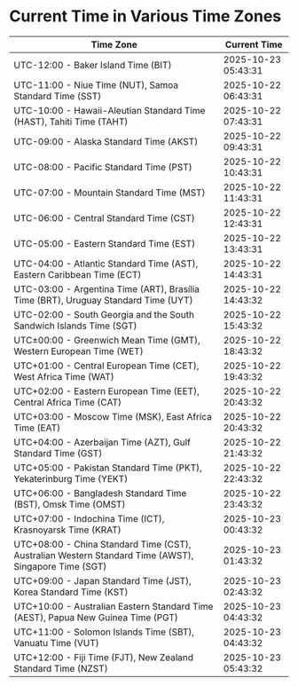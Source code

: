 # Current Time in Various Time Zones

| Time Zone | Current Time |
|-----------|--------------|
| UTC-12:00 - Baker Island Time (BIT) | 2025-10-23 05:43:31 |
| UTC-11:00 - Niue Time (NUT), Samoa Standard Time (SST) | 2025-10-22 06:43:31 |
| UTC-10:00 - Hawaii-Aleutian Standard Time (HAST), Tahiti Time (TAHT) | 2025-10-22 07:43:31 |
| UTC-09:00 - Alaska Standard Time (AKST) | 2025-10-22 09:43:31 |
| UTC-08:00 - Pacific Standard Time (PST) | 2025-10-22 10:43:31 |
| UTC-07:00 - Mountain Standard Time (MST) | 2025-10-22 11:43:31 |
| UTC-06:00 - Central Standard Time (CST) | 2025-10-22 12:43:31 |
| UTC-05:00 - Eastern Standard Time (EST) | 2025-10-22 13:43:31 |
| UTC-04:00 - Atlantic Standard Time (AST), Eastern Caribbean Time (ECT) | 2025-10-22 14:43:31 |
| UTC-03:00 - Argentina Time (ART), Brasília Time (BRT), Uruguay Standard Time (UYT) | 2025-10-22 14:43:32 |
| UTC-02:00 - South Georgia and the South Sandwich Islands Time (SGT) | 2025-10-22 15:43:32 |
| UTC±00:00 - Greenwich Mean Time (GMT), Western European Time (WET) | 2025-10-22 18:43:32 |
| UTC+01:00 - Central European Time (CET), West Africa Time (WAT) | 2025-10-22 19:43:32 |
| UTC+02:00 - Eastern European Time (EET), Central Africa Time (CAT) | 2025-10-22 20:43:32 |
| UTC+03:00 - Moscow Time (MSK), East Africa Time (EAT) | 2025-10-22 20:43:32 |
| UTC+04:00 - Azerbaijan Time (AZT), Gulf Standard Time (GST) | 2025-10-22 21:43:32 |
| UTC+05:00 - Pakistan Standard Time (PKT), Yekaterinburg Time (YEKT) | 2025-10-22 22:43:32 |
| UTC+06:00 - Bangladesh Standard Time (BST), Omsk Time (OMST) | 2025-10-22 23:43:32 |
| UTC+07:00 - Indochina Time (ICT), Krasnoyarsk Time (KRAT) | 2025-10-23 00:43:32 |
| UTC+08:00 - China Standard Time (CST), Australian Western Standard Time (AWST), Singapore Time (SGT) | 2025-10-23 01:43:32 |
| UTC+09:00 - Japan Standard Time (JST), Korea Standard Time (KST) | 2025-10-23 02:43:32 |
| UTC+10:00 - Australian Eastern Standard Time (AEST), Papua New Guinea Time (PGT) | 2025-10-23 04:43:32 |
| UTC+11:00 - Solomon Islands Time (SBT), Vanuatu Time (VUT) | 2025-10-23 04:43:32 |
| UTC+12:00 - Fiji Time (FJT), New Zealand Standard Time (NZST) | 2025-10-23 05:43:32 |
